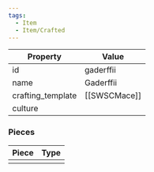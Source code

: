 ```yaml
---
tags:
  - Item
  - Item/Crafted
---
```


| Property          | Value        |
| ----------------- | ------------ |
| id                | gaderffii    |
| name              | Gaderffii    |
| crafting_template | [[SWSCMace]] |
| culture           |              |

### Pieces
| Piece | Type |
| ----- | ---- |
|       |      |


